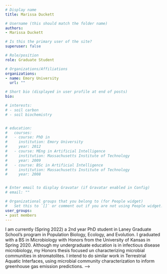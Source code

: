 ```yaml
---
# Display name
title: Marissa Duckett

# Username (this should match the folder name)
authors:
- Marissa Duckett

# Is this the primary user of the site?
superuser: false

# Role/position
role: Graduate Student

# Organizations/Affiliations
organizations:
- name: Emory University
  url: ""

# Short bio (displayed in user profile at end of posts)
bio: 

# interests:
# - soil carbon
# - soil biochemistry


# education:
#   courses:
#   - course: PhD in 
#     institution: Emory University
#     year: 2012
#   - course: MEng in Artificial Intelligence
#     institution: Massachusetts Institute of Technology
#     year: 2009
#   - course: BSc in Artificial Intelligence
#     institution: Massachusetts Institute of Technology
#     year: 2008


# Enter email to display Gravatar (if Gravatar enabled in Config)
# email: ""

# Organizational groups that you belong to (for People widget)
#   Set this to `[]` or comment out if you are not using People widget.
user_groups:
- past members
---
```


I am currently (Spring 2022) a 2nd year PhD student in Laney Graduate School’s program in Population Biology, Ecology, and Evolution. I graduated with a BS in Microbiology with Honors from the University of Kansas in Spring 2020. Although my undergraduate education is in infectious disease microbiology, my Honors thesis focused un characterizing microbial communities in stromatolites. I intend to do similar work in Terrestrial Aquatic Interfaces, using microbial community characterization to inform greenhouse gas emission predictions. -->
